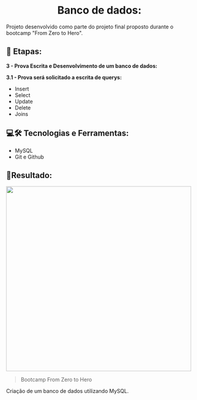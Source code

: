 <h1 align = center> Banco de dados: </h1>

Projeto desenvolvido como parte do projeto final proposto durante o bootcamp "From Zero to Hero".

## 📑 Etapas:

**3 - Prova Escrita e Desenvolvimento de um banco de dados:**

  **3.1 - Prova será solicitado a escrita de querys:**

   - Insert
   - Select
   - Update
   - Delete
   - Joins


## 💻🛠 Tecnologias e Ferramentas: 
- MySQL
- Git e Github

## 📌Resultado:

<img width="500" src="https://user-images.githubusercontent.com/79115923/204797632-41f7143c-827c-4ab1-9c23-be37c338450c.png">

> Bootcamp From Zero to Hero

Criação de um banco de dados utilizando MySQL.
